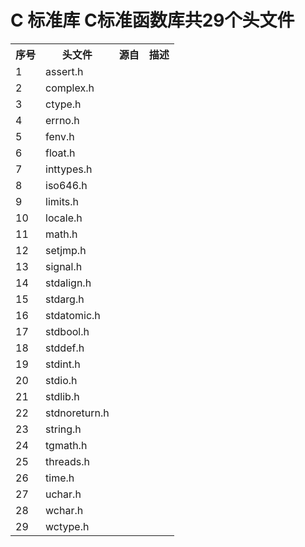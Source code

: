 # C 标准库 C标准函数库共29个头文件

<div>
<table border="0">
	<tr>
		<th>序号</th>
		<th>头文件</th>
		<th>源自</th>
		<th>描述</th>
	</tr>
	<tr>
		<td>1</td>
		<td>assert.h</td>
		<td></td>
		<td></td>
	</tr>
	<tr>
		<td>2</td>
		<td>complex.h</td>
		<td></td>
		<td></td>
	</tr>
	<tr>
		<td>3</td>
		<td>ctype.h</td>
		<td></td>
		<td></td>
	</tr>
	<tr>
		<td>4</td>
		<td>errno.h</td>
		<td></td>
		<td></td>
	</tr>
	<tr>
		<td>5</td>
		<td>fenv.h</td>
		<td></td>
		<td></td>
	</tr>
	<tr>
		<td>6</td>
		<td>float.h</td>
		<td></td>
		<td></td>
	</tr>
	<tr>
		<td>7</td>
		<td>inttypes.h</td>
		<td></td>
		<td></td>
	</tr>
	<tr>
		<td>8</td>
		<td>iso646.h</td>
		<td></td>
		<td></td>
	</tr>
	<tr>
		<td>9</td>
		<td>limits.h</td>
		<td></td>
		<td></td>
	</tr>
	<tr>
		<td>10</td>
		<td>locale.h</td>
		<td></td>
		<td></td>
	</tr>
	<tr>
		<td>11</td>
		<td>math.h</td>
		<td></td>
		<td></td>
	</tr>
	<tr>
		<td>12</td>
		<td>setjmp.h</td>
		<td></td>
		<td></td>
	</tr>
	<tr>
		<td>13</td>
		<td>signal.h</td>
		<td></td>
		<td></td>
	</tr>
	<tr>
		<td>14</td>
		<td>stdalign.h</td>
		<td></td>
		<td></td>
	</tr>
	<tr>
		<td>15</td>
		<td>stdarg.h</td>
		<td></td>
		<td></td>
	</tr>
	<tr>
		<td>16</td>
		<td>stdatomic.h</td>
		<td></td>
		<td></td>
	</tr>
	<tr>
		<td>17</td>
		<td>stdbool.h</td>
		<td></td>
		<td></td>
	</tr>
	<tr>
		<td>18</td>
		<td>stddef.h</td>
		<td></td>
		<td></td>
	</tr>
	<tr>
		<td>19</td>
		<td>stdint.h</td>
		<td></td>
		<td></td>
	</tr>
	<tr>
		<td>20</td>
		<td>stdio.h</td>
		<td></td>
		<td></td>
	</tr>
	<tr>
		<td>21</td>
		<td>stdlib.h</td>
		<td></td>
		<td></td>
	</tr>
	<tr>
		<td>22</td>
		<td>stdnoreturn.h</td>
		<td></td>
		<td></td>
	</tr>
	<tr>
		<td>23</td>
		<td>string.h</td>
		<td></td>
		<td></td>
	</tr>
	<tr>
		<td>24</td>
		<td>tgmath.h</td>
		<td></td>
		<td></td>
	</tr>
	<tr>
		<td>25</td>
		<td>threads.h</td>
		<td></td>
		<td></td>
	</tr>
	<tr>
		<td>26</td>
		<td>time.h</td>
		<td></td>
		<td></td>
	</tr>
	<tr>
		<td>27</td>
		<td>uchar.h</td>
		<td></td>
		<td></td>
	</tr>
	<tr>
		<td>28</td>
		<td>wchar.h</td>
		<td></td>
		<td></td>
	</tr>
	<tr>
		<td>29</td>
		<td>wctype.h</td>
		<td></td>
		<td></td>
	</tr>
</table>
</div>



